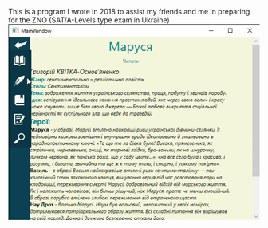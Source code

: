 This is a program I wrote in 2018 to assist my friends and me in preparing for the ZNO (SAT/A-Levels type exam in Ukraine)<br>
![demo](ualiterature.gif)
